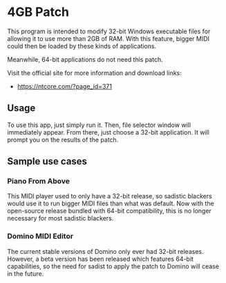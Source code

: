 # 4GB Patch

This program is intended to modify 32-bit Windows executable files for
allowing it to use more than 2GB of RAM. With this feature, bigger MIDI could
then be loaded by these kinds of applications. 

Meanwhile, 64-bit applications do not need this patch.

Visit the official site for more information and download links:

- https://ntcore.com/?page_id=371

## Usage

To use this app, just simply run it. Then, file selector window will
immediately appear. From there, just choose a 32-bit application. It will
prompt you on the results of the patch.

## Sample use cases

### Piano From Above

This MIDI player used to only have a 32-bit release, so sadistic blackers
would use it to run bigger MIDI files than what was default. Now with the
open-source release bundled with 64-bit compatibility, this is no longer
necessary for most sadistic blackers.

### Domino MIDI Editor

The current stable versions of Domino only ever had 32-bit releases. However,
a beta version has been released which features 64-bit capabilities, so the
need for sadist to apply the patch to Domino will cease in the future.